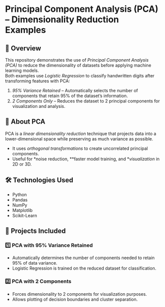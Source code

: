 # Principal Component Analysis (PCA) – Dimensionality Reduction Examples

## 📌 Overview
This repository demonstrates the use of *Principal Component Analysis (PCA)* to reduce the dimensionality of datasets before applying machine learning models.  
Both examples use *Logistic Regression* to classify handwritten digits after transforming features with PCA:
1. *95% Variance Retained* – Automatically selects the number of components that retain 95% of the dataset’s information.
2. *2 Components Only* – Reduces the dataset to 2 principal components for visualization and analysis.

## 📖 About PCA
PCA is a *linear dimensionality reduction* technique that projects data into a lower-dimensional space while preserving as much variance as possible.  
- It uses *orthogonal transformations* to create uncorrelated principal components.
- Useful for *noise reduction, **faster model training, and **visualization* in 2D or 3D.

## 🛠 Technologies Used
- Python 
- Pandas
- NumPy
- Matplotlib
- Scikit-Learn

## 📂 Projects Included
### 1️⃣ PCA with 95% Variance Retained
- Automatically determines the number of components needed to retain 95% of data variance.
- Logistic Regression is trained on the reduced dataset for classification.

### 2️⃣ PCA with 2 Components
- Forces dimensionality to 2 components for visualization purposes.
- Allows plotting of decision boundaries and cluster separation.
